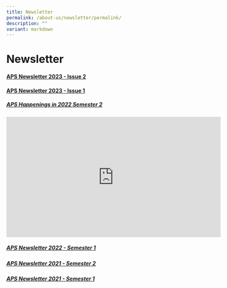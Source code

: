 ```yaml
---
title: Newsletter
permalink: /about-us/newsletter/permalink/
description: ""
variant: markdown
---
```

Newsletter
==========

#### [APS Newsletter 2023 - Issue 2](/files/Newsletter/newsletter%202023%20issue%202.pdf)

#### [APS Newsletter 2023 - Issue 1](/files/Newsletter/2023%20aps%20newsletter%20issue%201.pdf)



##### <u>APS Happenings in 2022 Semester 2 <br>

<iframe allowfullscreen="" allow="accelerometer; autoplay; clipboard-write; encrypted-media; gyroscope; picture-in-picture; web-share" frameborder="0" title="YouTube video player" src="https://www.youtube.com/embed/XEmA-Ws6gQo" height="315" width="560"></iframe>

##### [APS Newsletter 2022 - Semester 1](/files/Newsletter/aps%20newsletter%202022%20issue%201.pdf)

##### [APS Newsletter 2021 - Semester 2](/files/Newsletter/aps%20newsletter%202021%20issue%202.pdf)

##### [APS Newsletter 2021 - Semester 1](/files/Newsletter/aps%20newsletter%202021%20issue%201.pdf)</u>